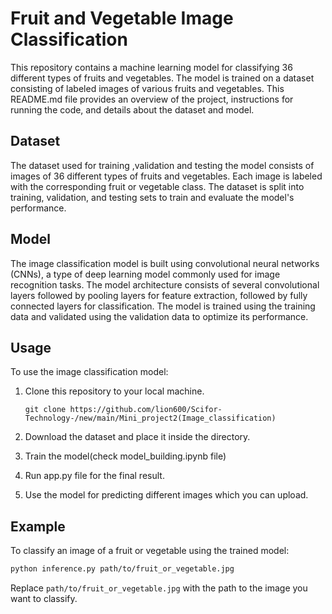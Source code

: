 # Fruit and Vegetable Image Classification

This repository contains a machine learning model for classifying 36 different types of fruits and vegetables. The model is trained on a dataset consisting of labeled images of various fruits and vegetables. This README.md file provides an overview of the project, instructions for running the code, and details about the dataset and model.

## Dataset

The dataset used for training ,validation and testing the model consists of images of 36 different types of fruits and vegetables. Each image is labeled with the corresponding fruit or vegetable class. The dataset is split into training, validation, and testing sets to train and evaluate the model's performance.

## Model

The image classification model is built using convolutional neural networks (CNNs), a type of deep learning model commonly used for image recognition tasks. The model architecture consists of several convolutional layers followed by pooling layers for feature extraction, followed by fully connected layers for classification. The model is trained using the training data and validated using the validation data to optimize its performance.

## Usage

To use the image classification model:

1. Clone this repository to your local machine.
   ```
   git clone https://github.com/lion600/Scifor-Technology-/new/main/Mini_project2(Image_classification)
   ```

3. Download the dataset and place it inside the directory.

4. Train the model(check model_building.ipynb file)

5. Run app.py file for the final result.

6. Use the model for predicting different images which you can upload.
  
   

## Example

To classify an image of a fruit or vegetable using the trained model:

```bash
python inference.py path/to/fruit_or_vegetable.jpg
```

Replace `path/to/fruit_or_vegetable.jpg` with the path to the image you want to classify.


